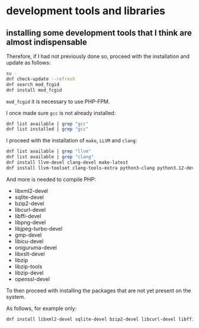 # development tools and libraries

## installing some development tools that I think are almost indispensable

Therefore, if I had not previously done so, proceed with the installation and update as follows:

```bash
su -
dnf check-update --refresh
dnf search mod_fcgid
dnf install mod_fcgid
```

`mod_fcgid` it is necessary to use PHP-FPM.

I once made sure `gcc` is not already installed:

```bash
dnf list available | grep "gcc"
dnf list installed | grep "gcc"
```

I proceed with the installation of `make`, `LLVM` and `clang`:

```bash
dnf list available | grep "llvm"
dnf list available | grep "clang"
dnf install llvm-devel clang-devel make-latest
dnf install llvm-toolset clang-tools-extra python3-clang python3.12-devel python3.12-pip
```

And more is needed to compile PHP:

* libxml2-devel
* sqlite-devel
* bzip2-devel
* libcurl-devel
* libffi-devel
* libpng-devel
* libjpeg-turbo-devel
* gmp-devel
* libicu-devel
* oniguruma-devel
* libxslt-devel
* libzip
* libzip-tools
* libzip-devel
* openssl-devel

To then proceed with installing the packages that are not yet present on the system.

As follows, for example only:

```bash
dnf install libxml2-devel sqlite-devel bzip2-devel libcurl-devel libffi-devel libpng-devel libjpeg-turbo-devel gmp-devel libicu-devel oniguruma-devel libxslt-devel libzip libzip-tools libzip-devel openssl-devel
```
